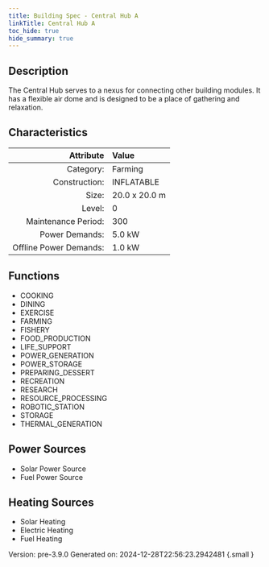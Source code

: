 ```yaml
---
title: Building Spec - Central Hub A
linkTitle: Central Hub A
toc_hide: true
hide_summary: true
---
```


## Description
The Central Hub serves to a nexus for connecting other building modules. It has a flexible air dome and is designed to be a place of gathering and relaxation.

## Characteristics

| Attribute      | Value |
|--------:|:------|
|Category:|Farming|
|Construction:|INFLATABLE|
|Size:|20.0 x 20.0 m|
|Level:|0|
|Maintenance Period:|300|
|Power Demands:|5.0 kW|
|Offline Power Demands:|1.0 kW|

## Functions
      
- COOKING
- DINING
- EXERCISE
- FARMING
- FISHERY
- FOOD_PRODUCTION
- LIFE_SUPPORT
- POWER_GENERATION
- POWER_STORAGE
- PREPARING_DESSERT
- RECREATION
- RESEARCH
- RESOURCE_PROCESSING
- ROBOTIC_STATION
- STORAGE
- THERMAL_GENERATION


## Power Sources
      
- Solar Power Source
- Fuel Power Source

## Heating Sources

- Solar Heating
- Electric Heating
- Fuel Heating

Version: pre-3.9.0 Generated on: 2024-12-28T22:56:23.2942481
{.small }